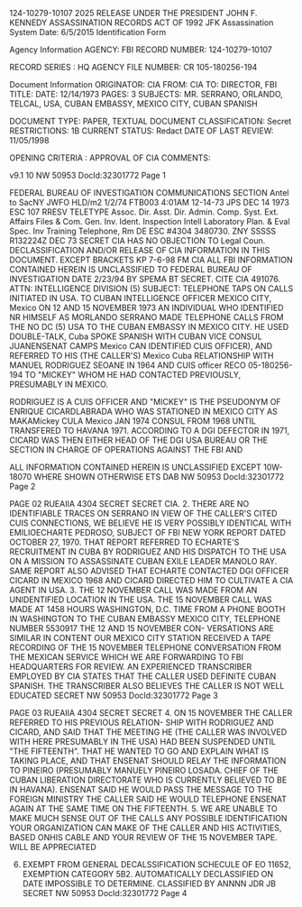 124-10279-10107 2025 RELEASE UNDER THE PRESIDENT JOHN F. KENNEDY ASSASSINATION RECORDS ACT OF 1992
JFK Assassination System Date: 6/5/2015
Identification Form

Agency Information
AGENCY: FBI
RECORD NUMBER: 124-10279-10107

RECORD SERIES : HQ
AGENCY FILE NUMBER: CR 105-180256-194

Document Information
ORIGINATOR: CIA
FROM: CIA
TO: DIRECTOR, FBI
TITLE:
DATE: 12/14/1973
PAGES: 3
SUBJECTS: MR. SERRANO, ORLANDO, TELCAL, USA, CUBAN EMBASSY,
MEXICO CITY, CUBAN SPANISH

DOCUMENT TYPE: PAPER, TEXTUAL DOCUMENT
CLASSIFICATION: Secret
RESTRICTIONS: 1B
CURRENT STATUS: Redact
DATE OF LAST REVIEW: 11/05/1998

OPENING CRITERIA : APPROVAL OF CIA
COMMENTS:

v9.1 10
NW 50953 DocId:32301772 Page 1

FEDERAL BUREAU OF INVESTIGATION
COMMUNICATIONS SECTION
Antel to SacNY JWFO HLD/m2 1/2/74
FTB003 4:01AM 12-14-73 JPS DEC 14 1973
ESC 107
RRESV TELETYPE Assoc. Dir.
Asst. Dir.
Admin.
Comp. Syst.
Ext. Affairs
Files & Com.
Gen. Inv.
Ident.
Inspection
Intell
Laboratory
Plan. & Eval
Spec. Inv
Training
Telephone, Rm
DE ESC #4304 3480730.
ZNY SSSSS
R132224Z DEC 73 SECRET CIA HAS NO OBJECTION TO Legal Coun.
DECLASSIFICATION AND/OR
RELEASE OF CIA INFORMATION
IN THIS DOCUMENT. EXCEPT BRACKETS
KP 7-6-98
FM CIA ALL FBI INFORMATION CONTAINED
HEREIN IS UNCLASSIFIED
TO FEDERAL BUREAU OF INVESTIGATION DATE 2/23/94 BY SPEMA
BT
SECRET. CITE CIA 491076.
ATTN: INTELLIGENCE DIVISION (5)
SUBJECT: TELEPHONE TAPS ON CALLS INITIATED IN USA. TO CUBAN
INTELLIGENCE OFFICER MEXICO CITY, Mexico
ON 12 AND 15 NOVEMBER 1973 AN INDIVIDUAL WHO IDENTIFIED NR
HIMSELF AS MORLANDO SERRANO MADE TELEPHONE CALLS FROM THE NO
DC
(5)
USA TO THE CUBAN EMBASSY IN MEXICO CITY. HE USED DOUBLE-TALK,
Cuba
SPOKE SPANISH WITH CUBAN VICE CONSUL JUANENSENAT CAMPS Mexico
CAN IDENTIFIED CUIS OFFICER), AND REFERRED TO HIS (THE CALLER'S)
Mexico Cuba
RELATIONSHIP WITH MANUEL RODRIGUEZ SEOANE IN 1964 AND
CUIS officer RECO 05-180256-194
TO "MICKEY" WHOM HE HAD CONTACTED PREVIOUSLY, PRESUMABLY IN MEXICO.

RODRIGUEZ IS A CUIS OFFICER AND "MICKEY" IS THE PSEUDONYM OF
ENRIQUE CICARDLABRADA WHO WAS STATIONED IN MEXICO CITY AS
MAKAMickey CULA Mexico
JAN 1974
CONSUL FROM 1968 UNTIL TRANSFERED TO HAVANA 1971. ACCORDING TO
A DGI DEFECTOR IN 1971, CICARD WAS THEN EITHER HEAD OF THE DGI USA
BUREAU OR THE SECTION IN CHARGE OF OPERATIONS AGAINST THE FBI AND

ALL INFORMATION CONTAINED
HEREIN IS UNCLASSIFIED EXCEPT 10W-18070
WHERE SHOWN OTHERWISE ETS DAB
NW 50953 DocId:32301772 Page 2

PAGE 02 RUEAIIA 4304 SECRET SECRET
CIA.
2. THERE ARE NO IDENTIFIABLE TRACES ON SERRANO IN VIEW
OF THE CALLER'S CITED CUIS CONNECTIONS, WE BELIEVE HE IS VERY
POSSIBLY IDENTICAL WITH EMILIOECHARTE PEDROSO, SUBJECT OF
FBI NEW YORK REPORT DATED OCTOBER 27, 1970. THAT REPORT REFERRED
TO ECHARTE'S RECRUITMENT IN CUBA BY RODRIGUEZ AND HIS DISPATCH TO
THE USA ON A MISSION TO ASSASSINATE CUBAN EXILE LEADER MANOLO RAY.
SAME REPORT ALSO ADVISED THAT ECHARTE CONTACTED DGI OFFICER CICARD
IN MEXICO 1968 AND CICARD DIRECTED HIM TO CULTIVATE A CIA AGENT IN
USA.
3. THE 12 NOVEMBER CALL WAS MADE FROM AN UNIDENTIFIED LOCATION
IN THE USA. THE 15 NOVEMBER CALL WAS MADE AT 1458 HOURS WASHINGTON,
D.C. TIME FROM A PHONE BOOTH IN WASHINGTON TO THE CUBAN EMBASSY
MEXICO CITY, TELEPHONE NUMBER 5530917 THE 12 AND 15 NOVEMBER CON-
VERSATIONS ARE SIMILAR IN CONTENT OUR MEXICO CITY STATION RECEIVED
A TAPE RECORDING OF THE 15 NOVEMBER TELEPHONE CONVERSATION FROM THE
MEXICAN SERVICE WHICH WE ARE FORWARDING TO FBI HEADQUARTERS FOR
REVIEW. AN EXPERIENCED TRANSCRIBER EMPLOYED BY CIA STATES THAT THE
CALLER USED DEFINITE CUBAN SPANISH. THE TRANSCRIBER ALSO BELIEVES
THE CALLER IS NOT WELL EDUCATED
SECRET
NW 50953 DocId:32301772 Page 3

PAGE 03 RUEAIIA 4304 SECRET SECRET
4. ON 15 NOVEMBER THE CALLER REFERRED TO HIS PREVIOUS RELATION-
SHIP WITH RODRIGUEZ AND CICARD, AND SAID THAT THE MEETING HE (THE
CALLER WAS INVOLVED WITH HERE PRESUMABLY IN THE USA) HAD BEEN
SUSPENDED UNTIL "THE FIFTEENTH". THAT HE WANTED TO GO AND EXPLAIN
WHAT IS TAKING PLACE, AND THAT ENSENAT SHOULD RELAY THE INFORMATION
TO PINEIRO (PRESUMABLY MANUELY PINEIRO LOSADA. CHIEF OF THE
CUBAN LIBERATION DIRECTORATE WHO IS CURRENTLY BELIEVED TO BE IN
HAVANA). ENSENAT SAID HE WOULD PASS THE MESSAGE TO THE FOREIGN
MINISTRY THE CALLER SAID HE WOULD TELEPHONE ENSENAT AGAIN AT THE
SAME TIME ON THE FIFTEENTH.
5. WE ARE UNABLE TO MAKE MUCH SENSE OUT OF THE CALLS ANY
POSSIBLE IDENTIFICATION YOUR ORGANIZATION CAN MAKE OF THE CALLER
AND HIS ACTIVITIES, BASED ONHIS CABLE AND YOUR REVIEW OF THE 15
NOVEMBER TAPE. WILL BE APPRECIATED

6. EXEMPT FROM GENERAL DECALSSIFICATION SCHECULE OF EO
11652, EXEMPTION CATEGORY 5B2. AUTOMATICALLY DECLASSIFIED ON DATE
IMPOSSIBLE TO DETERMINE. CLASSIFIED BY
ANNNN
JDR JB SECRET
NW 50953 DocId:32301772 Page 4
